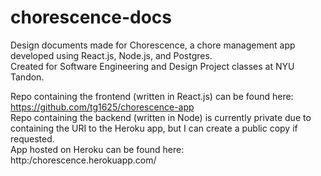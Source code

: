 # chorescence-docs
Design documents made for Chorescence, a chore management app developed using React.js, Node.js, and Postgres. \
Created for Software Engineering and Design Project classes at NYU Tandon.

Repo containing the frontend (written in React.js) can be found here: https://github.com/tg1625/chorescence-app \
Repo containing the backend (written in Node) is currently private due to containing the URI to the Heroku app, but I can create a public copy if requested. \
App hosted on Heroku can be found here: http:/chorescence.herokuapp.com/
